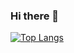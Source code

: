 ### Hi there 👋

[![Top Langs](https://github-readme-stats.vercel.app/api/top-langs/?username=trizkynoviandy&theme=dracula&layout=compact)](https://github.com/anuraghazra/github-readme-stats)
